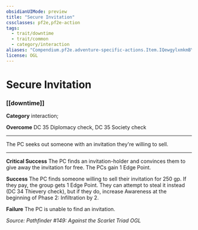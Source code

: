 ```yaml
---
obsidianUIMode: preview
title: "Secure Invitation"
cssclasses: pf2e,pf2e-action
tags:
  - trait/downtime
  - trait/common
  - category/interaction
aliases: "Compendium.pf2e.adventure-specific-actions.Item.IQewgylxmkmBYcoY"
license: OGL
---
```

# Secure Invitation

### [[downtime]]

**Category** interaction; 




**Overcome** DC 35 Diplomacy check, DC 35 Society check

* * *

The PC seeks out someone with an invitation they're willing to sell.

* * *

**Critical Success** The PC finds an invitation-holder and convinces them to give away the invitation for free. The PCs gain 1 Edge Point.

**Success** The PC finds someone willing to sell their invitation for 250 gp. If they pay, the group gets 1 Edge Point. They can attempt to steal it instead (DC 34 Thievery check), but if they do, increase Awareness at the beginning of Phase 2: Infiltration by 2.

**Failure** The PC is unable to find an invitation.

*Source: Pathfinder #149: Against the Scarlet Triad*
*OGL*